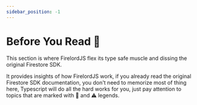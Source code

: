 ```yaml
---
sidebar_position: -1
---
```


# Before You Read 💪

This section is where FirelordJS flex its type safe muscle and dissing the original Firestore SDK.

It provides insights of how FirelordJS work, if you already read the original Firestore SDK documentation, you don't need to memorize most of thing here, Typescript will do all the hard works for you, just pay attention to topics that are marked with 🦜 and ⚠️ legends.
